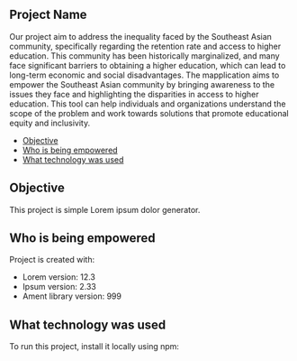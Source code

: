 ## Project Name
Our project aim to address the inequality faced by the Southeast Asian community, specifically regarding the retention rate and access to higher education. This community has been historically marginalized, and many face significant barriers to obtaining a higher education, which can lead to long-term economic and social disadvantages. The mapplication aims to empower the Southeast Asian community by bringing awareness to the issues they face and highlighting the disparities in access to higher education. This tool can help individuals and organizations understand the scope of the problem and work towards solutions that promote educational equity and inclusivity.


* [Objective](#objective)
* [Who is being empowered](#whoisbeingempowered)
* [What technology was used](#whattechnologywasused)


## Objective
This project is simple Lorem ipsum dolor generator.
	
## Who is being empowered
Project is created with:
* Lorem version: 12.3
* Ipsum version: 2.33
* Ament library version: 999
	
## What technology was used
To run this project, install it locally using npm:
